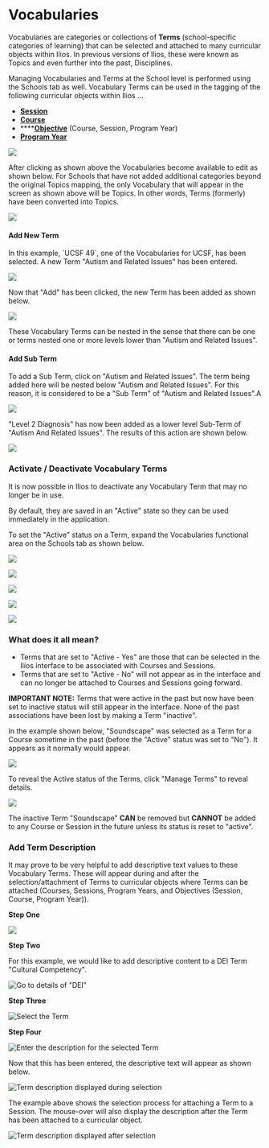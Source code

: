 # Vocabularies

Vocabularies are categories or collections of **Terms** (school-specific categories of learning) that can be selected and attached to many curricular objects within Ilios. In previous versions of Ilios, these were known as Topics and even further into the past, Disciplines.

Managing Vocabularies and Terms at the School level is performed using the Schools tab as well. Vocabulary Terms can be used in the tagging of the following curricular objects within Ilios ...

* ****[**Session**](https://iliosproject.gitbook.io/ilios-user-guide/courses-and-sessions/sessions)****
* ****[**Course**](https://iliosproject.gitbook.io/ilios-user-guide/courses-and-sessions/courses)****
* ****[**Objective**](https://iliosproject.gitbook.io/ilios-user-guide/glossary#objective) (Course, Session, Program Year)&#x20;
* ****[**Program Year**](https://iliosproject.gitbook.io/ilios-user-guide/programs/add-program-year#program-year-attributes)****

![](../.gitbook/assets/manage\_vocab\_1.jpg)

After clicking as shown above the Vocabularies become available to edit as shown below. For Schools that have not added additional categories beyond the original Topics mapping, the only Vocabulary that will appear in the screen as shown above will be Topics. In other words, Terms (formerly) have been converted into Topics.

![](../.gitbook/assets/manage\_vocab\_2.jpg)

#### Add New Term

In this example, \`UCSF 49\`, one of the Vocabularies for UCSF, has been selected. A new Term "Autism and Related Issues" has been entered.

![](../.gitbook/assets/manage\_vocab\_3.jpg)

Now that "Add" has been clicked, the new Term has been added as shown below.

![](../.gitbook/assets/manage\_vocab\_4.jpg)

These Vocabulary Terms can be nested in the sense that there can be one or terms nested one or more levels lower than "Autism and Related Issues".

#### Add Sub Term

To add a Sub Term, click on "Autism and Related Issues". The term being added here will be nested below "Autism and Related Issues". For this reason, it is considered to be a "Sub Term" of "Autism and Related Issues".A

![](../.gitbook/assets/manage\_vocab\_5.jpg)

"Level 2 Diagnosis" has now been added as a lower level Sub-Term of "Autism And Related Issues". The results of this action are shown below.

![](../.gitbook/assets/manage\_vocab\_6.jpg)

### Activate / Deactivate Vocabulary Terms

It is now possible in Ilios to deactivate any Vocabulary Term that may no longer be in use.

By default, they are saved in an "Active" state so they can be used immediately in the application.

To set the "Active" status on a Term, expand the Vocabularies functional area on the Schools tab as shown below.

![](../.gitbook/assets/vocabs.png)

![](../.gitbook/assets/vocabs2.png)

![](../.gitbook/assets/vocabs3.png)

![](../.gitbook/assets/vocabs4.png)

![](../.gitbook/assets/vocabs5.png)

### What does it all mean?

* Terms that are set to "Active - Yes" are those that can be selected in the Ilios interface to be associated with Courses and Sessions.
* Terms that are set to "Active - No" will not appear as in the interface and can no longer be attached to Courses and Sessions going forward.&#x20;

**IMPORTANT NOTE:** Terms that were active in the past but now have been set to inactive status will still appear in the interface. None of the past associations have been lost by making a Term "inactive".

In the example shown below, "Soundscape" was selected as a Term for a Course sometime in the past (before the "Active" status was set to "No"). It appears as it normally would appear.

![](../.gitbook/assets/vocabs6.png)

To reveal the Active status of the Terms, click "Manage Terms" to reveal details.

![](../.gitbook/assets/vocabs7.png)

The inactive Term "Soundscape" **CAN** be removed but **CANNOT** be added to any Course or Session in the future unless its status is reset to "active".

### Add Term Description

It may prove to be very helpful to add descriptive text values to these Vocabulary Terms. These will appear during and after the selection/attachment of Terms to curricular objects where Terms can be attached (Courses, Sessions, Program Years, and Objectives (Session, Course, Program Year)).

**Step One**

![](<../.gitbook/assets/open vocab1.png>)

**Step Two**

For this example, we would like to add descriptive content to a DEI Term "Cultural Competency".

![Go to details of "DEI"](<../.gitbook/assets/open vocab2.png>)

**Step Three**

![Select the Term](<../.gitbook/assets/modify term1.png>)

**Step Four**

![Enter the description for the selected Term](../.gitbook/assets/add\_term\_desc1.png)

Now that this has been entered, the descriptive text will appear as shown below.

![Term description displayed during selection](../.gitbook/assets/selection\_mouse\_over.png)

The example above shows the selection process for attaching a Term to a Session. The mouse-over will also display the description after the Term has been attached to a curricular object.

![Term description displayed after selection](../.gitbook/assets/selected\_mouse\_over1.png)

